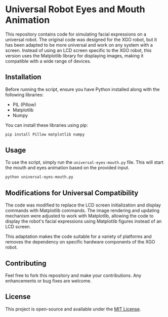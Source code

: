 
# Universal Robot Eyes and Mouth Animation

This repository contains code for simulating facial expressions on a universal robot. The original code was designed for the XGO robot, but it has been adapted to be more universal and work on any system with a screen. Instead of using an LCD screen specific to the XGO robot, this version uses the Matplotlib library for displaying images, making it compatible with a wide range of devices.

## Installation

Before running the script, ensure you have Python installed along with the following libraries:
- PIL (Pillow)
- Matplotlib
- Numpy

You can install these libraries using pip:

```bash
pip install Pillow matplotlib numpy
```

## Usage

To use the script, simply run the `universal-eyes-mouth.py` file. This will start the mouth and eyes animation based on the provided input.

```bash
python universal-eyes-mouth.py
```

## Modifications for Universal Compatibility

The code was modified to replace the LCD screen initialization and display commands with Matplotlib commands. The image rendering and updating mechanism were adjusted to work with Matplotlib, allowing the code to display the robot's facial expressions using Matplotlib figures instead of an LCD screen.

This adaptation makes the code suitable for a variety of platforms and removes the dependency on specific hardware components of the XGO robot.

## Contributing

Feel free to fork this repository and make your contributions. Any enhancements or bug fixes are welcome.

## License

This project is open-source and available under the [MIT License](LICENSE).
